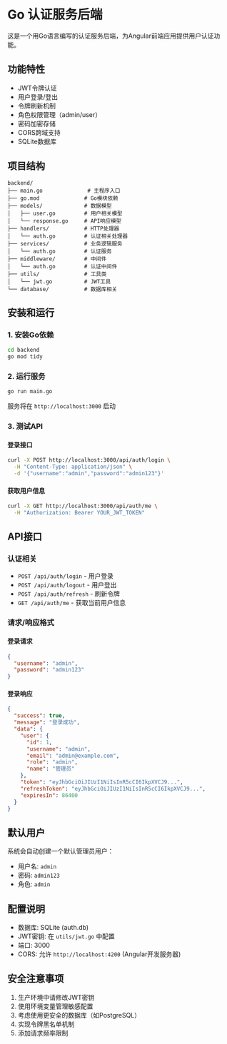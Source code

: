 # Go 认证服务后端

这是一个用Go语言编写的认证服务后端，为Angular前端应用提供用户认证功能。

## 功能特性

- JWT令牌认证
- 用户登录/登出
- 令牌刷新机制
- 角色权限管理（admin/user）
- 密码加密存储
- CORS跨域支持
- SQLite数据库

## 项目结构

```
backend/
├── main.go              # 主程序入口
├── go.mod              # Go模块依赖
├── models/             # 数据模型
│   ├── user.go         # 用户相关模型
│   └── response.go     # API响应模型
├── handlers/           # HTTP处理器
│   └── auth.go         # 认证相关处理器
├── services/           # 业务逻辑服务
│   └── auth.go         # 认证服务
├── middleware/         # 中间件
│   └── auth.go         # 认证中间件
├── utils/              # 工具类
│   └── jwt.go          # JWT工具
└── database/           # 数据库相关
```

## 安装和运行

### 1. 安装Go依赖

```bash
cd backend
go mod tidy
```

### 2. 运行服务

```bash
go run main.go
```

服务将在 `http://localhost:3000` 启动

### 3. 测试API

#### 登录接口
```bash
curl -X POST http://localhost:3000/api/auth/login \
  -H "Content-Type: application/json" \
  -d '{"username":"admin","password":"admin123"}'
```

#### 获取用户信息
```bash
curl -X GET http://localhost:3000/api/auth/me \
  -H "Authorization: Bearer YOUR_JWT_TOKEN"
```

## API接口

### 认证相关

- `POST /api/auth/login` - 用户登录
- `POST /api/auth/logout` - 用户登出
- `POST /api/auth/refresh` - 刷新令牌
- `GET /api/auth/me` - 获取当前用户信息

### 请求/响应格式

#### 登录请求
```json
{
  "username": "admin",
  "password": "admin123"
}
```

#### 登录响应
```json
{
  "success": true,
  "message": "登录成功",
  "data": {
    "user": {
      "id": 1,
      "username": "admin",
      "email": "admin@example.com",
      "role": "admin",
      "name": "管理员"
    },
    "token": "eyJhbGciOiJIUzI1NiIsInR5cCI6IkpXVCJ9...",
    "refreshToken": "eyJhbGciOiJIUzI1NiIsInR5cCI6IkpXVCJ9...",
    "expiresIn": 86400
  }
}
```

## 默认用户

系统会自动创建一个默认管理员用户：
- 用户名: `admin`
- 密码: `admin123`
- 角色: `admin`

## 配置说明

- 数据库: SQLite (auth.db)
- JWT密钥: 在 `utils/jwt.go` 中配置
- 端口: 3000
- CORS: 允许 `http://localhost:4200` (Angular开发服务器)

## 安全注意事项

1. 生产环境中请修改JWT密钥
2. 使用环境变量管理敏感配置
3. 考虑使用更安全的数据库（如PostgreSQL）
4. 实现令牌黑名单机制
5. 添加请求频率限制
